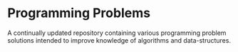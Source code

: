 # Programming Problems

A continually updated repository containing various programming problem solutions intended to improve knowledge of algorithms and data-structures.  